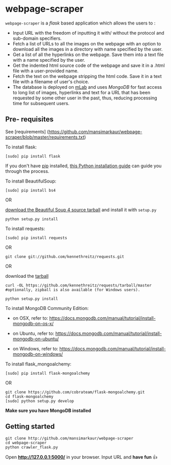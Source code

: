 # webpage-scraper
`webpage-scraper` is a *flask* based application which allows the users to :

- Input URL with the freedom of inputting it with/ without the protocol and sub-domain specifiers.
- Fetch a list of URLs to all the images on the webpage with an option to download all the images in a directory with name specified by the user.
- Get a list of all the hyperlinks on the webpage. Save them into a text file with a name specified by the user.
- Get the indented html source code of the webpage  and save it in a .html file with a user-provided name.
- Fetch the text on the webpage stripping the html code. Save it in a text file with a filename of user's choice.
- The database is deployed on [mLab](http://mlab.com/) and uses *MongoDB* for fast access to long list of images, hyperlinks and text for a URL that has been requested by some other user in the past, thus, reducing processing time for subsequent users.

## Pre- requisites
 See [requirements] (https://github.com/mansimarkaur/webpage-scraper/blob/master/requirements.txt)
	 
To install flask:

```
[sudo] pip install flask
```
	 	
If you don't have [pip](https://pip.pypa.io) installed, [this Python installation guide](http://docs.python-guide.org/en/latest/starting/installation) can guide you through the process.

	
To install BeautifulSoup:

```
[sudo] pip install bs4
```
		 	
OR
	
[download the Beautiful Soup 4 source tarball](https://www.crummy.com/software/BeautifulSoup/bs4/download/4.0/) and install it with `setup.py`
	
`python setup.py install`
	
To install requests:

```
[sudo] pip install requests
```
	 	
OR
	
`git clone git://github.com/kennethreitz/requests.git` 
	
OR
	
download the [tarball](https://github.com/kennethreitz/requests/tarball/master)
	
```
curl -OL https://github.com/kennethreitz/requests/tarball/master
#optionally, zipball is also available (for Windows users).
```
		 	
`python setup.py install`
	
To install MongoDB Community Edition:

- on OSX, refer to:
	https://docs.mongodb.com/manual/tutorial/install-mongodb-on-os-x/

- on Ubuntu, refer to:
	https://docs.mongodb.com/manual/tutorial/install-mongodb-on-ubuntu/

- on Windows, refer to:
	https://docs.mongodb.com/manual/tutorial/install-mongodb-on-windows/
	
To install flask_mongoalchemy:

```
[sudo] pip install flask-mongoalchemy
```
		 	
OR
	
```
git clone https://github.com/cobrateam/flask-mongoalchemy.git
cd flask-mongoalchemy
[sudo] python setup.py develop
```
	
**Make sure you have MongoDB installed**

## Getting started
```	
git clone http://github.com/mansimarkaur/webpage-scraper 
cd webpage-scraper
python crawler_flask.py
```

Open **http://127.0.0.1:5000/** in your browser.
Input URL and **have fun** :+1:
	

	
